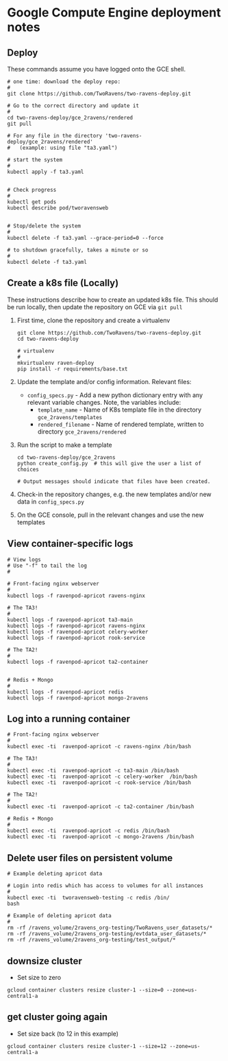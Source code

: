 # Google Compute Engine deployment notes

## Deploy

These commands assume you have logged onto the GCE shell.

```
# one time: download the deploy repo:
#
git clone https://github.com/TwoRavens/two-ravens-deploy.git

# Go to the correct directory and update it
#
cd two-ravens-deploy/gce_2ravens/rendered
git pull

# For any file in the directory 'two-ravens-deploy/gce_2ravens/rendered'
#   (example: using file "ta3.yaml")

# start the system
#
kubectl apply -f ta3.yaml


# Check progress
#
kubectl get pods
kubectl describe pod/tworavensweb


# Stop/delete the system
#
kubectl delete -f ta3.yaml --grace-period=0 --force

# to shutdown gracefully, takes a minute or so
#
kubectl delete -f ta3.yaml

```


## Create a k8s file (Locally)

These instructions describe how to create an updated k8s file.
This should be run locally, then update the repository on GCE via `git pull`

1. First time, clone the repository and create a virtualenv
    ```
    git clone https://github.com/TwoRavens/two-ravens-deploy.git
    cd two-ravens-deploy

    # virtualenv
    #
    mkvirtualenv raven-deploy
    pip install -r requirements/base.txt
    ```
2. Update the template and/or config information.  Relevant files:

    - `config_specs.py` - Add a new python dictionary entry with any relevant variable changes.  Note, the variables include:
      - `template_name` - Name of K8s template file in the directory `gce_2ravens/templates`
      - `rendered_filename` - Name of rendered template, written to directory `gce_2ravens/rendered`

3. Run the script to make a template
    ```
    cd two-ravens-deploy/gce_2ravens
    python create_config.py  # this will give the user a list of choices

    # Output messages should indicate that files have been created.
    ```

4. Check-in the repository changes, e.g. the new templates and/or new data in `config_specs.py`

5. On the GCE console, pull in the relevant changes and use the new templates


## View container-specific logs

```
# View logs
# Use "-f" to tail the log
#

# Front-facing nginx webserver
#
kubectl logs -f ravenpod-apricot ravens-nginx

# The TA3!
#
kubectl logs -f ravenpod-apricot ta3-main
kubectl logs -f ravenpod-apricot ravens-nginx
kubectl logs -f ravenpod-apricot celery-worker
kubectl logs -f ravenpod-apricot rook-service

# The TA2!
#
kubectl logs -f ravenpod-apricot ta2-container


# Redis + Mongo
#
kubectl logs -f ravenpod-apricot redis
kubectl logs -f ravenpod-apricot mongo-2ravens

```

## Log into a running container

```
# Front-facing nginx webserver
#
kubectl exec -ti  ravenpod-apricot -c ravens-nginx /bin/bash

# The TA3!
#
kubectl exec -ti  ravenpod-apricot -c ta3-main /bin/bash
kubectl exec -ti  ravenpod-apricot -c celery-worker  /bin/bash
kubectl exec -ti  ravenpod-apricot -c rook-service /bin/bash

# The TA2!
#
kubectl exec -ti  ravenpod-apricot -c ta2-container /bin/bash

# Redis + Mongo
#
kubectl exec -ti  ravenpod-apricot -c redis /bin/bash
kubectl exec -ti  ravenpod-apricot -c mongo-2ravens /bin/bash

```

## Delete user files on persistent volume

```
# Example deleting apricot data

# Login into redis which has access to volumes for all instances
#
kubectl exec -ti  tworavensweb-testing -c redis /bin/
bash

# Example of deleting apricot data
#
rm -rf /ravens_volume/2ravens_org-testing/TwoRavens_user_datasets/*
rm -rf /ravens_volume/2ravens_org-testing/evtdata_user_datasets/*
rm -rf /ravens_volume/2ravens_org-testing/test_output/*

```

## downsize cluster

- Set size to zero

```
gcloud container clusters resize cluster-1 --size=0 --zone=us-central1-a
```

## get cluster going again

- Set size back (to 12 in this example)

```
gcloud container clusters resize cluster-1 --size=12 --zone=us-central1-a
```
